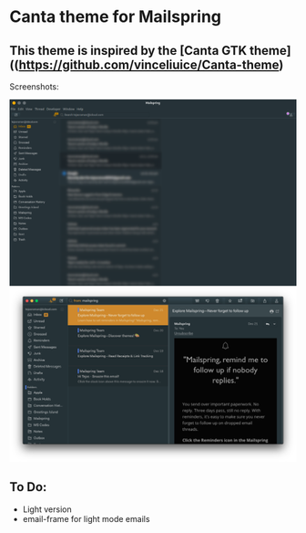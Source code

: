 # Canta theme for Mailspring

## This theme is inspired by the [Canta GTK theme]((https://github.com/vinceliuice/Canta-theme)

Screenshots:

![Linux](screenshots/Linux.png)
![mac](screenshots/Mac.png)

## To Do:
- Light version
- email-frame for light mode emails
